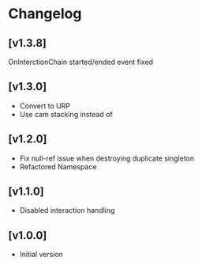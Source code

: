 # Changelog

## [v1.3.8]
OnInterctionChain started/ended event fixed
## [v1.3.0]
- Convert to URP
- Use cam stacking instead of 
## [v1.2.0] 
- Fix null-ref issue when destroying duplicate singleton
- Refactored Namespace

## [v1.1.0] 
- Disabled interaction handling

## [v1.0.0] 
- Initial version





